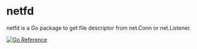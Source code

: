 # netfd

netfd is a Go package to get file descriptor from net.Conn or net.Listener.

[![Go Reference](https://pkg.go.dev/badge/github.com/higebu/netfd.svg)](https://pkg.go.dev/github.com/higebu/netfd)
